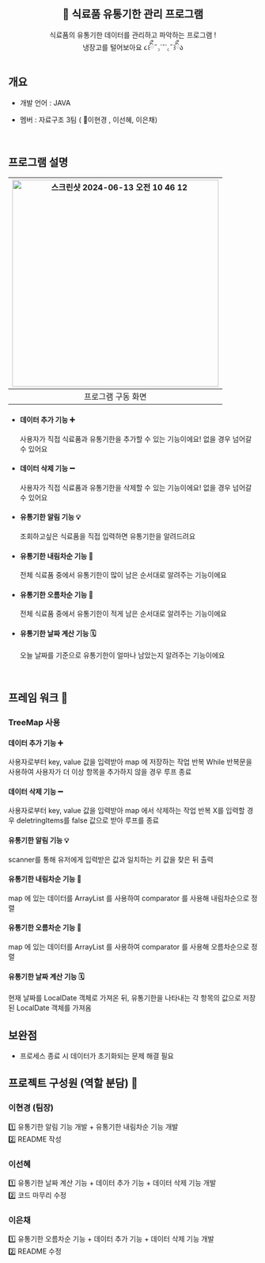 <div align = "center">
<h2> 🍕 식료품 유통기한 관리 프로그램 </h2>
식료품의 유통기한 데이터를 관리하고 파악하는 프로그램 ! <br> 냉장고를 털어보아요 ૮꒰ིྀ˶꜆´˘`꜀˶꒱ིྀა
</div>

## 개요
- 개발 언어 : JAVA
- 멤버 : 자료구조 3팀 ( 👑이현경 , 이선혜, 이은채)

  <br>

## 프로그램 설명
| <img width="417" alt="스크린샷 2024-06-13 오전 10 46 12" src="https://github.com/wanyam2/Food/assets/131340668/248bbf54-50dc-4cb6-b9d8-d2ae45ec8562"> |
| :---: |
| 프로그램 구동 화면 |

- <h4> 데이터 추가 기능 ➕ </h4>
  사용자가 직접 식료품과 유통기한을 추가할 수 있는 기능이에요! 없을 경우 넘어갈 수 있어요
- <h4> 데이터  삭제 기능 ➖ </h4>
  사용자가 직접 식료품과 유통기한을 삭제할 수 있는 기능이에요! 없을 경우 넘어갈 수 있어요
- <h4> 유통기한 알림 기능 💡 </h4>
  조회하고싶은 식료품을 직접 입력하면 유통기한을 알려드려요
- <h4> 유통기한 내림차순 기능 🔻 </h4>
  전체 식료품 중에서 유통기한이 많이 남은 순서대로 알려주는 기능이에요
- <h4> 유통기한 오름차순 기능 🔺 </h4>
  전체 식료품 중에서 유통기한이 적게 남은 순서대로 알려주는 기능이에요
- <h4> 유통기한 날짜 계산 기능 🗓️ </h4>
  오늘 날짜를 기준으로 유통기한이 얼마나 남았는지 알려주는 기능이에요
<br>

## 프레임 워크 👾
<h3> TreeMap 사용</h3>
<h4> 데이터 추가 기능 ➕ </h4>
  사용자로부터 key, value 값을 입력받아 map 에 저장하는 작업 반복
  While 반복문을 사용하여 사용자가 더 이상 항목을 추가하지 않을 경우 루프 종료
  
<h4> 데이터 삭제 기능 ➖ </h4>
  사용자로부터 key, value 값을 입력받아 map 에서 삭제하는 작업 반복
  X를 입력할 경우 deletringItems를 false 값으로 받아 루프를 종료
  
<h4> 유통기한 알림 기능 💡 </h4>
  scanner를 통해 유저에게 입력받은 값과 일치하는 키 값을 찾은 뒤 출력

<h4> 유통기한 내림차순 기능 🔻 </h4>
  map 에 있는 데이터를 ArrayList 를 사용하여 comparator 를 사용해 내림차순으로 정렬
  
<h4> 유통기한 오름차순 기능 🔺 </h4>
  map 에 있는 데이터를 ArrayList 를 사용하여 comparator 를 사용해 오름차순으로 정렬

<h4> 유통기한 날짜 계산 기능 🗓️ </h4>
  현재 날짜를 LocalDate 객체로 가져온 뒤, 유통기한을 나타내는 각 항목의 값으로 저장된 LocalDate 객체를 가져옴

<br>

## 보완점
- 프로세스 종료 시 데이터가 초기화되는 문제 해결 필요
  
## 프로젝트 구성원 (역할 분담) 👥 
### 이현경 (팀장)
1️⃣ 유통기한 알림 기능 개발 + 유통기한 내림차순 기능 개발 <br>
2️⃣ README 작성

### 이선혜
1️⃣ 유통기한 날짜 계산 기능 + 데이터 추가 기능 + 데이터 삭제 기능 개발 <br>
2️⃣ 코드 마무리 수정

### 이은채
1️⃣ 유통기한 오름차순 기능 + 데이터 추가 기능 + 데이터 삭제 기능 개발 <br>
2️⃣ README 수정
